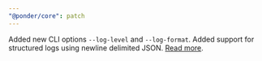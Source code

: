 ```yaml
---
"@ponder/core": patch
---
```


Added new CLI options `--log-level` and `--log-format`. Added support for structured logs using newline delimited JSON. [Read more](https://ponder.sh/docs/advanced/logging).
